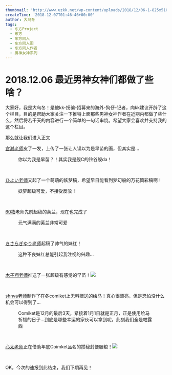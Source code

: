 ```yaml
---
thumbnail: 'http://www.uzkk.net/wp-content/uploads/2018/12/06-1-825x510.png'
createTime: '2018-12-07T01:46:46+00:00'
author: 大乌冬
tags:
  - 东方Project
  - 东方
  - 东方同人
  - 东方同人图
  - 东方同人作者
  - 男神女神系列
---
```


# 2018.12.06 最近男神女神们都做了些啥？

大家好，我是大乌冬！是被kk-拐骗-招募来的海外-狗仔-记者，向kk建议开辟了这个栏目，目的是帮助大家关注一下推特上面那些男神女神作者在近期内都做了些什么，然后将若干天的内容进行一个简单的一句话串烧。希望大家会喜欢并支持我的这个栏目。

那么就让我们进入正文

[宫濑老师](http://www.uzkk.net/?p=785)皮了一发，上传了一张让人误以为是早苗的画，但其实是…

<figure>
  <img src="http://www.uzkk.net/wp-content/uploads/2018/12/01-2.png" alt=""/>
  <figcaption>你以为我是早苗？！其实我是舰C的铃谷舰da！</figcaption>
</figure>

 

[ひよい老师](http://www.uzkk.net/?p=551)又起了一个萌萌的妖梦稿，希望早日能看到梦幻般的万花筒彩稿啊！

<figure>
  <img src="http://www.uzkk.net/wp-content/uploads/2018/12/02-2.png" alt=""/>
  <figcaption>妖梦超级可爱，不接受反驳！</figcaption>
</figure>

 

[60枚](http://www.uzkk.net/?p=3831)老师先前起稿的芙兰，现在也完成了

<figure>
  <img src="http://www.uzkk.net/wp-content/uploads/2018/12/03-2-1024x388.png" alt=""/>
  <figcaption>元气满满的芙兰非常可爱</figcaption>
</figure>

 

[きさらぎゆり老师](https://twitter.com/kisaragi_h29)起稿了帅气的妹红！

<figure>
  <img src="http://www.uzkk.net/wp-content/uploads/2018/12/04-2.png" alt=""/>
  <figcaption>这种不良妹红总能引起我注视的兴趣…</figcaption>
</figure>

 

[木子翔老师](https://twitter.com/Kishiyo1943/)推送了一张超级有感觉的早苗！![](http://www.uzkk.net/wp-content/uploads/2018/12/05-1-1024x535.png)

 

[shnva老师](http://www.uzkk.net/?p=3883)制作了在冬comiket上无料赠送的绘马！真心很漂亮，但是恐怕没什么机会可以得到了…

<figure>
  <img src="http://www.uzkk.net/wp-content/uploads/2018/12/06-1-1024x768.png" alt=""/>
  <figcaption>Comiket是12月的最后3天，紧接着1月1日就是正月，正是使用绘马祈福的日子…到底是哪些幸运的家伙可以拿到呢，此刻我们全是帕露西</figcaption>
</figure>

 

[心太老师](https://twitter.com/hmrnuk)正在借助年底Coimket品名的攒秘封便服粮！![](http://www.uzkk.net/wp-content/uploads/2018/12/08-1024x682.png)

 

OK，今次的速报到此结束，我们下期再见！
